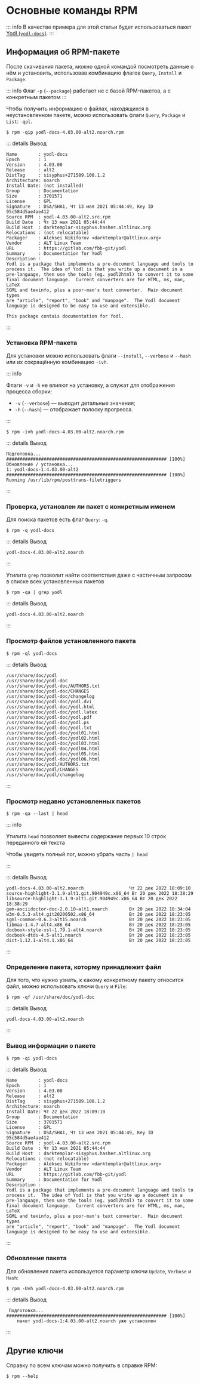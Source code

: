 # Основные команды RPM

::: info
В качестве примера для этой статьи будет использоваться пакет [Yodl (`yodl-docs`)](http://ftp.altlinux.org/pub/distributions/ALTLinux/p10/branch/noarch/RPMS.classic/yodl-docs-4.03.00-alt2.noarch.rpm).
:::

## Информация об RPM-пакете

После скачивания пакета, можно одной командой посмотреть данные о нём и установить, использовав комбинацию флагов `Query`, `Install` и `Package`.

::: info
Флаг `-p` (`--package`) работает не с базой RPM-пакетов, а с конкретным пакетом
:::

Чтобы получить информацию о файлах, находящихся в неустановленном пакете, можно использовать флаги `Query`, `Package` и `List`: `-qpl`.

```shell
$ rpm -qip yodl-docs-4.03.00-alt2.noarch.rpm
```

::: details Вывод

```shell
Name        : yodl-docs
Epoch       : 1
Version     : 4.03.00
Release     : alt2
DistTag     : sisyphus+271589.100.1.2
Architecture: noarch
Install Date: (not installed)
Group       : Documentation
Size        : 3701571
License     : GPL
Signature   : DSA/SHA1, Чт 13 мая 2021 05:44:49, Key ID 95c584d5ae4ae412
Source RPM  : yodl-4.03.00-alt2.src.rpm
Build Date  : Чт 13 мая 2021 05:44:44
Build Host  : darktemplar-sisyphus.hasher.altlinux.org
Relocations : (not relocatable)
Packager    : Aleksei Nikiforov <darktemplar@altlinux.org>
Vendor      : ALT Linux Team
URL         : https://gitlab.com/fbb-git/yodl
Summary     : Documentation for Yodl
Description :
Yodl is a package that implements a pre-document language and tools to
process it.  The idea of Yodl is that you write up a document in a
pre-language, then use the tools (eg. yodl2html) to convert it to some
final document language.  Current converters are for HTML, ms, man, LaTeX
SGML and texinfo, plus a poor-man's text converter.  Main document types
are "article", "report", "book" and "manpage".  The Yodl document
language is designed to be easy to use and extensible.

This package contais documentation for Yodl.
```

:::

### Установка RPM-пакета

Для установки можно использовать флаги `--install`, `--verbose` и `--hash` или их сокращённую комбинацию `-ivh`.

::: info

Флаги `-v` и `-h` не влияют на установку, а служат для отображения процесса сборки:

- `-v` (`--verbose`) — выводит детальные значения;
- `-h` (`--hash`) — отображает полоску прогресса.

:::

```shell
$ rpm -ivh yodl-docs-4.03.00-alt2.noarch.rpm
```

::: details Вывод

```shell
Подготовка...                ############################################################ [100%]
Обновление / установка...
1: yodl-docs-1:4.03.00-alt2  ############################################################ [100%]
Running /usr/lib/rpm/posttrans-filetriggers
```

:::

### Проверка, установлен ли пакет с конкретным именем

Для поиска пакетов есть флаг `Query`: `-q`.

```shell
$ rpm -q yodl-docs
```

::: details Вывод

```shell
yodl-docs-4.03.00-alt2.noarch
```

:::

Утилита `grep` позволит найти соответствия даже с частичным запросом в списке всех установленных пакетов

```
$ rpm -qa | grep yodl
```

::: details Вывод

```
yodl-docs-4.03.00-alt2.noarch
```

:::

### Просмотр файлов установленного пакета

```
$ rpm -ql yodl-docs
```

::: details Вывод

```
/usr/share/doc/yodl
/usr/share/doc/yodl-doc
/usr/share/doc/yodl-doc/AUTHORS.txt
/usr/share/doc/yodl-doc/CHANGES
/usr/share/doc/yodl-doc/changelog
/usr/share/doc/yodl-doc/yodl.dvi
/usr/share/doc/yodl-doc/yodl.html
/usr/share/doc/yodl-doc/yodl.latex
/usr/share/doc/yodl-doc/yodl.pdf
/usr/share/doc/yodl-doc/yodl.ps
/usr/share/doc/yodl-doc/yodl.txt
/usr/share/doc/yodl-doc/yodl01.html
/usr/share/doc/yodl-doc/yodl02.html
/usr/share/doc/yodl-doc/yodl03.html
/usr/share/doc/yodl-doc/yodl04.html
/usr/share/doc/yodl-doc/yodl05.html
/usr/share/doc/yodl-doc/yodl06.html
/usr/share/doc/yodl/AUTHORS.txt
/usr/share/doc/yodl/CHANGES
/usr/share/doc/yodl/changelog
```

:::

### Просмотр недавно установленных пакетов

```shell
$ rpm -qa --last | head
```

::: info

Утилита `head` позволяет вывести содержание первых 10 строк переданного ей текста

Чтобы увидеть полный лог, можно убрать часть `| head`

:::

::: details Вывод

```shell
yodl-docs-4.03.00-alt2.noarch                 Чт 22 дек 2022 18:09:10
source-highlight-3.1.9-alt1.git.904949c.x86_64 Вт 20 дек 2022 18:38:29
libsource-highlight-3.1.9-alt1.git.904949c.x86_64 Вт 20 дек 2022 18:38:29
gem-asciidoctor-doc-2.0.10-alt1.noarch        Вт 20 дек 2022 18:34:04
w3m-0.5.3-alt4.git20200502.x86_64             Вт 20 дек 2022 18:23:05
sgml-common-0.6.3-alt15.noarch                Вт 20 дек 2022 18:23:05
libmaa-1.4.7-alt4.x86_64                      Вт 20 дек 2022 18:23:05
docbook-style-xsl-1.79.1-alt4.noarch          Вт 20 дек 2022 18:23:05
docbook-dtds-4.5-alt1.noarch                  Вт 20 дек 2022 18:23:05
dict-1.12.1-alt4.1.x86_64                     Вт 20 дек 2022 18:23:05
```

:::

### Определение пакета, которму принадлежит файл

Для того, что нужно узнать, к какому конкретному пакету относится файл, можно использовать ключи `Query` и `File`:

```shell
$ rpm -qf /usr/share/doc/yodl-doc
```

::: details Вывод

```shell
yodl-docs-4.03.00-alt2.noarch
```

:::

### Вывод информации о пакете

```shell
$ rpm -qi yodl-docs
```

::: details Вывод

```shell
Name        : yodl-docs
Epoch       : 1
Version     : 4.03.00
Release     : alt2
DistTag     : sisyphus+271589.100.1.2
Architecture: noarch
Install Date: Чт 22 дек 2022 18:09:10
Group       : Documentation
Size        : 3701571
License     : GPL
Signature   : DSA/SHA1, Чт 13 мая 2021 05:44:49, Key ID 95c584d5ae4ae412
Source RPM  : yodl-4.03.00-alt2.src.rpm
Build Date  : Чт 13 мая 2021 05:44:44
Build Host  : darktemplar-sisyphus.hasher.altlinux.org
Relocations : (not relocatable)
Packager    : Aleksei Nikiforov <darktemplar@altlinux.org>
Vendor      : ALT Linux Team
URL         : https://gitlab.com/fbb-git/yodl
Summary     : Documentation for Yodl
Description :
Yodl is a package that implements a pre-document language and tools to
process it.  The idea of Yodl is that you write up a document in a
pre-language, then use the tools (eg. yodl2html) to convert it to some
final document language.  Current converters are for HTML, ms, man, LaTeX
SGML and texinfo, plus a poor-man's text converter.  Main document types
are "article", "report", "book" and "manpage".  The Yodl document
language is designed to be easy to use and extensible.
```

:::

### Обновление пакета

Для обновления пакета используется параметр ключи `Update`, `Verbose` и `Hash`:

```shell
$ rpm -Uvh yodl-docs-4.03.00-alt2.noarch.rpm
```

::: details Вывод

```shell
 Подготовка...             ############################################################ [100%]
	пакет yodl-docs-1:4.03.00-alt2.noarch уже установлен
```

:::

## Другие ключи

Справку по всем ключам можно получить в справке RPM:

```shell
$ rpm --help
```
